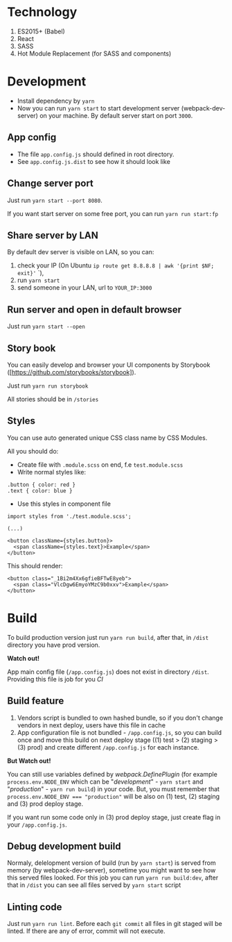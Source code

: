 # Technology 

1. ES2015+ (Babel)
2. React
3. SASS
4. Hot Module Replacement (for SASS and components)

# Development

* Install dependency by `yarn`
* Now you can run `yarn start` to start development server (webpack-dev-server) on your machine.
By default server start on port `3000`.

## App config
* The file `app.config.js` should defined in root directory.
* See `app.config.js.dist` to see how it should look like

## Change server port 

Just run `yarn start --port 8080`.

If you want start server on some free port, you can run `yarn run start:fp`

## Share server by LAN

By default dev server is visible on LAN, so you can:

1. check your IP (On Ubuntu `ip route get 8.8.8.8 | awk '{print $NF; exit}'`
`),
1. run `yarn start` 
1. send someone in your LAN, url to `YOUR_IP:3000` 

## Run server and open in default browser

Just run `yarn start --open`

## Story book

You can easily develop and browser your UI components by Storybook ([https://github.com/storybooks/storybook]).

Just run `yarn run storybook`

All stories should be in `/stories`

## Styles

You can use auto generated unique CSS class name by CSS Modules.

All you should do:

* Create file with `.module.scss` on end, f.e `test.module.scss`
* Write normal styles like:

```
.button { color: red }
.text { color: blue }
```

* Use this styles in component file

```
import styles from './test.module.scss';

(...)

<button className={styles.button}>
  <span className={styles.text}>Example</span>
</button>
```

This should render:

```
<button class="_1Bi2m4Xx6gfieBFTwE8yeb">
  <span class="VlcDgw6EmyoYMzC9b0xxv">Example</span>
</button>
```

# Build

To build production version just run `yarn run build`, after that, 
in `/dist` directory you have prod version.

**Watch out!**

App main config file (`/app.config.js`) does not exist in directory `/dist`. 
Providing this file is job for you *CI*

## Build feature

1. Vendors script is bundled to own hashed bundle, so if you don't change vendors in next deploy, 
users have this file in cache 
1. App configuration file is not bundled - `/app.config.js`, so you can build once and move this build 
on next deploy stage ((1) test > (2) staging > (3) prod) and create different `/app.config.js` for each instance.

**But Watch out!**

You can still use variables defined by *webpack.DefinePlugin* 
(for example `process.env.NODE_ENV` which can be "*development*" - `yarn start` and "*production*" - `yarn run build`) 
in your code. But, you must remember that `process.env.NODE_ENV === "production"` will be also on 
(1) test, (2) staging and (3) prod deploy stage.

If you want run some code only in (3) prod deploy stage, just create flag in your `/app.config.js`.

## Debug development build

Normaly, delelopment version of build (run by `yarn start`) is served from memory (by webpack-dev-server), 
sometime you might want to see how this served files looked. For this job you can run `yarn run build:dev`, after that
in `/dist` you can see all files served by `yarn start` script

## Linting code

Just run `yarn run lint`. Before each `git commit` all files in git staged will be linted.
If there are any of error, commit will not execute. 
